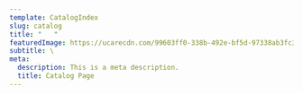 ```yaml
---
template: CatalogIndex
slug: catalog
title: "   "
featuredImage: https://ucarecdn.com/99603ff0-338b-492e-bf5d-97338ab3fc3d/
subtitle: \
meta:
  description: This is a meta description.
  title: Catalog Page
---
```

